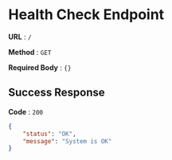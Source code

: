# Health Check Endpoint

**URL** : `/`

**Method** : `GET`

**Required Body** : `{}`

## Success Response

**Code** : `200`
```json
{
    "status": "OK",
    "message": "System is OK"
}
```
